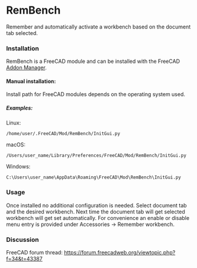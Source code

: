 # RemBench
Remember and automatically activate a workbench based on the document tab selected.


### Installation
RemBench is a FreeCAD module and can be installed with the FreeCAD [Addon Manager](https://github.com/FreeCAD/FreeCAD-addons#1-builtin-addon-manager). 

#### Manual installation:

Install path for FreeCAD modules depends on the operating system used.

##### Examples:
Linux:

`/home/user/.FreeCAD/Mod/RemBench/InitGui.py`

macOS:

`/Users/user_name/Library/Preferences/FreeCAD/Mod/RemBench/InitGui.py`

Windows:

`C:\Users\user_name\AppData\Roaming\FreeCAD\Mod\RemBench\InitGui.py`

### Usage
Once installed no additional configuration is needed. Select document tab and the desired workbench. Next time the document tab will get selected workbench will get set automatically. For convenience an enable or disable menu entry is provided under Accessories -> Remember workbench.

### Discussion
FreeCAD forum thread: https://forum.freecadweb.org/viewtopic.php?f=34&t=43387
